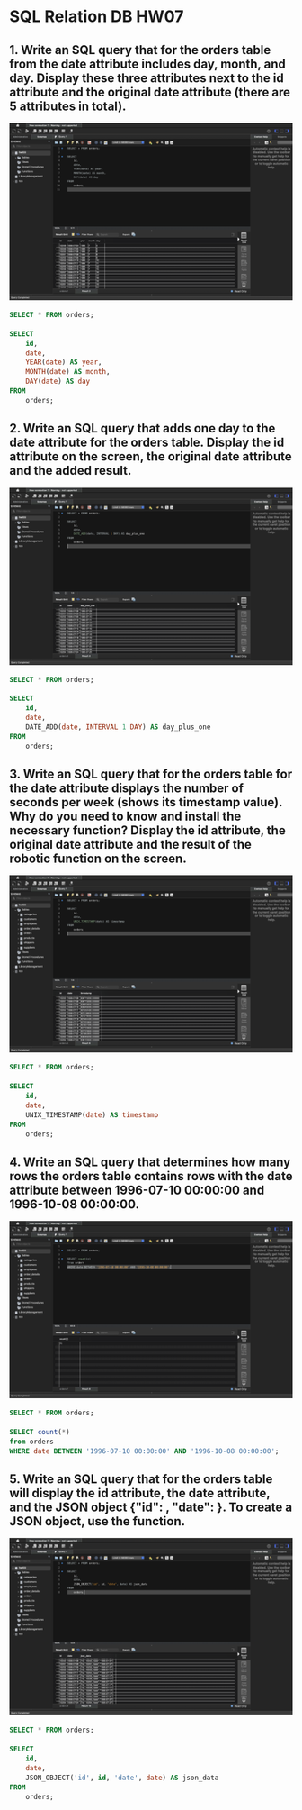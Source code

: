 # SQL Relation DB HW07

## 1. Write an SQL query that for the orders table from the date attribute includes day, month, and day. Display these three attributes next to the id attribute and the original date attribute (there are 5 attributes in total).

![SQL command5](1.png)

```sql
SELECT * FROM orders;

SELECT 
    id, 
    date, 
    YEAR(date) AS year, 
    MONTH(date) AS month, 
    DAY(date) AS day
FROM 
    orders;
```

## 2. Write an SQL query that adds one day to the date attribute for the orders table. Display the id attribute on the screen, the original date attribute and the added result.

![SQL command5](2.png)

```sql
SELECT * FROM orders;

SELECT 
    id, 
    date,  
    DATE_ADD(date, INTERVAL 1 DAY) AS day_plus_one
FROM 
    orders;
```

## 3. Write an SQL query that for the orders table for the date attribute displays the number of seconds per week (shows its timestamp value). Why do you need to know and install the necessary function? Display the id attribute, the original date attribute and the result of the robotic function on the screen.

![SQL command5](3.png)

```sql
SELECT * FROM orders;

SELECT 
    id, 
    date, 
    UNIX_TIMESTAMP(date) AS timestamp
FROM 
    orders;
```

## 4. Write an SQL query that determines how many rows the orders table contains rows with the date attribute between 1996-07-10 00:00:00 and 1996-10-08 00:00:00.

![SQL command5](4.png)

```sql
SELECT * FROM orders;

SELECT count(*)
from orders
WHERE date BETWEEN '1996-07-10 00:00:00' AND '1996-10-08 00:00:00';
```


## 5. Write an SQL query that for the orders table will display the id attribute, the date attribute, and the JSON object {"id": <row id attribute>, "date": <row date attribute>}. To create a JSON object, use the function.

![SQL command5](5.png)

```sql
SELECT * FROM orders;

SELECT 
    id, 
    date,  
    JSON_OBJECT('id', id, 'date', date) AS json_data
FROM 
    orders;
```
